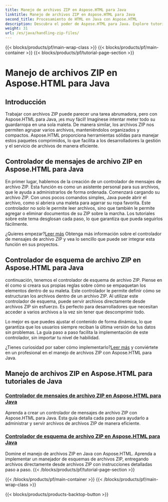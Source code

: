 ```yaml
---
title: Manejo de archivos ZIP en Aspose.HTML para Java
linktitle: Manejo de archivos ZIP en Aspose.HTML para Java
second_title: Procesamiento de HTML en Java con Aspose.HTML
description: Descubra el poder de Aspose.HTML para Java. Explore tutoriales sobre cómo manejar archivos ZIP y aprenda técnicas esenciales para administrar archivos ZIP de manera eficaz.
weight: 31
url: /es/java/handling-zip-files/
---
```


{{< blocks/products/pf/main-wrap-class >}}
{{< blocks/products/pf/main-container >}}
{{< blocks/products/pf/tutorial-page-section >}}

# Manejo de archivos ZIP en Aspose.HTML para Java

## Introducción

Trabajar con archivos ZIP puede parecer una tarea abrumadora, pero con Aspose.HTML para Java, ¡es muy fácil! Imagínese intentar meter todo su guardarropa en una sola maleta. De manera similar, los archivos ZIP nos permiten agrupar varios archivos, manteniéndolos organizados y compactos. Aspose.HTML proporciona herramientas sólidas para manejar estos paquetes comprimidos, lo que facilita a los desarrolladores la gestión y el servicio de archivos de manera eficiente.

## Controlador de mensajes de archivo ZIP en Aspose.HTML para Java

En primer lugar, hablemos de la creación de un controlador de mensajes de archivo ZIP. Esta función es como un asistente personal para sus archivos, que le ayuda a administrarlos de forma ordenada. Comenzará cargando su archivo ZIP. Con unos pocos comandos simples, Java puede abrir el archivo, como si abriera una maleta para agarrar su ropa favorita. Este controlador no solo le permite leer archivos, sino que también le permite agregar o eliminar documentos de su ZIP sobre la marcha. Los tutoriales sobre este tema desglosan cada paso, lo que garantiza que pueda seguirlos fácilmente. 

 ¿Quieres empezar?[Leer más](./zip-archive-message-handler/) Obtenga más información sobre el controlador de mensajes de archivo ZIP y vea lo sencillo que puede ser integrar esta función en sus proyectos.

## Controlador de esquema de archivo ZIP en Aspose.HTML para Java

continuación, tenemos el controlador de esquema de archivo ZIP. Piense en él como si creara sus propias reglas sobre cómo se empaquetan los elementos dentro de su maleta. Este controlador le permite definir cómo se estructuran los archivos dentro de un archivo ZIP. Al utilizar este controlador de esquema, puede servir archivos directamente desde archivos ZIP sin esfuerzo. Es perfecto para desarrolladores que necesitan acceder a varios archivos a la vez sin tener que descomprimir todo. 

Lo mejor es que puedes ajustar el contenido de forma dinámica, lo que garantiza que los usuarios siempre reciban la última versión de tus datos sin problemas. La guía paso a paso facilita la implementación de este controlador, sin importar tu nivel de habilidad. 

 ¿Tienes curiosidad por saber cómo implementarlo?[Leer más](./zip-file-schema-handler/) y conviértete en un profesional en el manejo de archivos ZIP con Aspose.HTML para Java.

## Manejo de archivos ZIP en Aspose.HTML para tutoriales de Java
### [Controlador de mensajes de archivo ZIP en Aspose.HTML para Java](./zip-archive-message-handler/)
Aprenda a crear un controlador de mensajes de archivo ZIP con Aspose.HTML para Java. Esta guía detalla cada paso para ayudarlo a administrar y servir archivos de archivos ZIP de manera eficiente.
### [Controlador de esquema de archivo ZIP en Aspose.HTML para Java](./zip-file-schema-handler/)
Domine el manejo de archivos ZIP en Java con Aspose.HTML. Aprenda a implementar un manejador de esquemas de archivos ZIP, entregando archivos directamente desde archivos ZIP con instrucciones detalladas paso a paso.
{{< /blocks/products/pf/tutorial-page-section >}}

{{< /blocks/products/pf/main-container >}}
{{< /blocks/products/pf/main-wrap-class >}}

{{< blocks/products/products-backtop-button >}}
